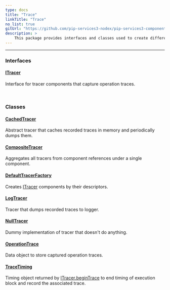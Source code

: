 ```yaml
---
type: docs
title: "Trace"
linkTitle: "Trace"
no_list: true
gitUrl: "https://github.com/pip-services3-nodex/pip-services3-components-nodex"
description: >
    This package provides interfaces and classes used to create different types of tracers. The main tools available from this package are a tracer factory and a tracer composite class. The first allows to create a factory for tracers, and the second to combine different tracers into one. Additionally, it provides tracers that allow to store their contents in memory and logs. 
---
```

---

<div class="module-body"> 

### Interfaces

#### [ITracer](itracer)
Interface for tracer components that capture operation traces.

<br>

### Classes

#### [CachedTracer](cached_tracer)
Abstract tracer that caches recorded traces in memory and periodically dumps them.

#### [CompositeTracer](composite_tracer)
Aggregates all tracers from component references under a single component.

#### [DefaultTracerFactory](default_tracer_factory)
Creates [ITracer](itracer) components by their descriptors.

#### [LogTracer](log_tracer)
Tracer that dumps recorded traces to logger.

#### [NullTracer](null_tracer)
Dummy implementation of tracer that doesn't do anything.

#### [OperationTrace](operation_trace)
Data object to store captured operation traces.

#### [TraceTiming](trace_timing)
Timing object returned by [ITracer.beginTrace](itracer/#beginTrace) to end timing
of execution block and record the associated trace.


</div>
